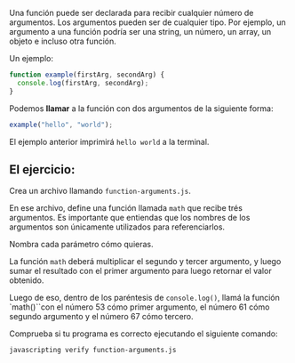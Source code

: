 Una función puede ser declarada para recibir cualquier número de argumentos. Los argumentos pueden ser de cualquier tipo. Por ejemplo, un argumento a una función podría ser una string, un número, un array, un objeto e incluso otra función.

Un ejemplo:

```js
function example(firstArg, secondArg) {
  console.log(firstArg, secondArg);
}
```

Podemos **llamar** a la función con dos argumentos de la siguiente forma:

```js
example("hello", "world");
```

El ejemplo anterior imprimirá `hello world` a la terminal.

## El ejercicio:

Crea un archivo llamando `function-arguments.js`.

En ese archivo, define una función llamada `math` que recibe trés argumentos. Es importante que entiendas que los nombres de los argumentos son únicamente utilizados para referenciarlos.

Nombra cada parámetro cómo quieras.

La función `math` deberá multiplicar el segundo y tercer argumento, y luego sumar el resultado con el primer argumento para luego retornar el valor obtenido.

Luego de eso, dentro de los paréntesis de `console.log()`, llamá la función `math()``con el número 53 cómo primer argumento, el número 61 cómo segundo argumento y el número 67 cómo tercero.

Comprueba si tu programa es correcto ejecutando el siguiente comando:

```bash
javascripting verify function-arguments.js
```
